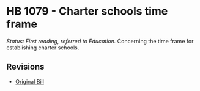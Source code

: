 # HB 1079 - Charter schools time frame
*Status: First reading, referred to Education.*
Concerning the time frame for establishing charter schools.

## Revisions
* [Original Bill](1/)